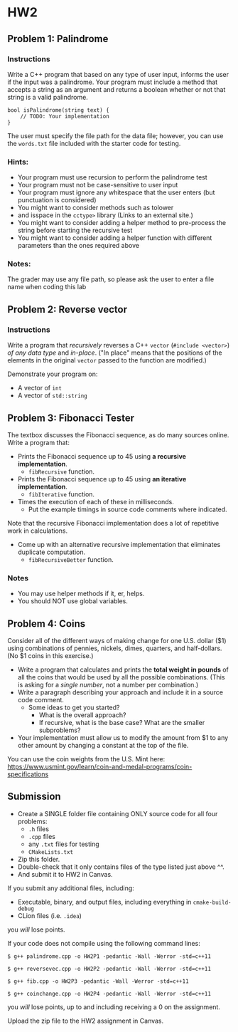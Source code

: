 # HW2

## Problem 1: Palindrome
### Instructions 
Write a C++ program that based on any type of user input, informs the user if the input was a palindrome. Your program must include a method that accepts a string as an argument and returns a boolean whether or not that string is a valid palindrome.

```
bool isPalindrome(string text) {
    // TODO: Your implementation
}
```
The user must specify the file path for the data file; however, you can use the ```words.txt``` file included with the starter code for testing.

### Hints:

* Your program must use recursion to perform the palindrome test
* Your program must not be case-sensitive to user input
* Your program must ignore any whitespace that the user enters (but punctuation is considered)
* You might want to consider methods such as tolower 
* and isspace in the ```cctype>``` library (Links to an external site.)
* You might want to consider adding a helper method to pre-process the string before starting the recursive test
* You might want to consider adding a helper function with different parameters than the ones required above
  
### Notes:

The grader may use any file path, so please ask the user to enter a file name when coding this lab

## Problem 2: Reverse vector
### Instructions
Write a program that *recursively* reverses a C++ ```vector``` (```#include <vector>```) *of any data type* and *in-place*. ("In place" means that the positions of the elements in the original ```vector``` passed to the function are modified.)

Demonstrate your program on:
* A vector of ```int```
* A vector of ```std::string```

## Problem 3: Fibonacci Tester
The textbox discusses the Fibonacci sequence, as do many sources online. Write a program that:

* Prints the Fibonacci sequence up to 45 using **a recursive implementation**.
  * ```fibRecursive``` function.
* Prints the Fibonacci sequence up to 45 using **an iterative implementation**.
  * ```fibIterative``` function.
* Times the execution of each of these in milliseconds.
  * Put the example timings in source code comments where indicated.

Note that the recursive Fibonacci implementation does a lot of repetitive work in calculations.
* Come up with an alternative recursive implementation that eliminates duplicate computation.
  * ```fibRecursiveBetter``` function.

### Notes
* You may use helper methods if it, er, helps.
* You should NOT use global variables.

## Problem 4: Coins
Consider all of the different ways of making change for one U.S. dollar ($1) using combinations of pennies, nickels, dimes, quarters, and half-dollars. (No $1 coins in this exercise.)

* Write a program that calculates and prints the **total weight in pounds** of all the coins that would be used by all the possible combinations. (This is asking for a *single number*, not a number per combination.)
* Write a paragraph describing your approach and include it in a source code comment.
  * Some ideas to get you started?
    * What is the overall approach?
    * If recursive, what is the base case? What are the smaller subproblems?
* Your implementation must allow us to modify the amount from $1 to any other amount by changing a constant at the top of the file.

You can use the coin weights from the U.S. Mint here: https://www.usmint.gov/learn/coin-and-medal-programs/coin-specifications


## Submission
* Create a SINGLE folder file containing ONLY source code for all four problems:
  * ```.h``` files
  * ```.cpp``` files
  * any ```.txt``` files for testing
  * ```CMakeLists.txt```
* Zip this folder.
* Double-check that it only contains files of the type listed just above ^^.
* And submit it to HW2 in Canvas.

If you submit any additional files, including:
  * Executable, binary, and output files, including everything in ```cmake-build-debug```
  * CLion files (i.e. ```.idea```)

  you *will* lose points.

If your code does not compile using the following command lines:

```$ g++ palindrome.cpp -o HW2P1 -pedantic -Wall -Werror -std=c++11```

```$ g++ reversevec.cpp -o HW2P2 -pedantic -Wall -Werror -std=c++11```

```$ g++ fib.cpp -o HW2P3 -pedantic -Wall -Werror -std=c++11```

```$ g++ coinchange.cpp -o HW2P4 -pedantic -Wall -Werror -std=c++11```

you *will* lose points, up to and including receiving a 0 on the assignment.

Upload the zip file to the HW2 assignment in Canvas.
